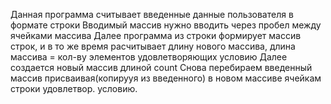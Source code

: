 Данная программа считывает введенные данные пользователя в формате строки
Вводимый массив нужно вводить через пробел между ячейками массива
Далее программа из строки формирует массив строк, и в то же время расчитывает длину нового массива, длина массива = кол-ву элементов удовлетворяющих условию
Далее создается новый массив длиной count
Снова перебираем введенный массив присваивая(копирууя из введенного) в новом массиве ячейкам строки удовлетвор. условию.

